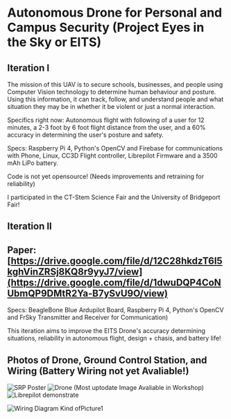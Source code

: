# Autonomous Drone for Personal and Campus Security (Project Eyes in the Sky or EITS)

## Iteration I

The mission of this UAV is to secure schools, businesses, and people using Computer Vision technology to determine human behaviour and posture. Using this information, it can track, follow, and understand people and what situation they may be in whether it be violent or just a normal interaction.

Specifics right now: Autonomous flight with following of a user for 12 minutes, a 2-3 foot by 6 foot flight distance from the user, and a 60% accuracy in determining the user's posture and safety.

Specs: Raspberry Pi 4, Python's OpenCV and Firebase for communications with Phone, Linux, CC3D Flight controller, Librepilot Firmware and a 3500 mAh LiPo battery.

Code is not yet opensource! (Needs improvements and retraining for reliability)

I participated in the CT-Stem Science Fair and the University of Bridgeport Fair!

## Iteration II

## Paper: [https://drive.google.com/file/d/12C28hkdzT6I5kghVinZRSj8KQ8r9yyJ7/view](https://drive.google.com/file/d/1dwuDQP4CoNUbmQP9DMtR2Ya-B7ySvU9O/view)

Specs: BeagleBone Blue Ardupilot Board, Raspberry Pi 4, Python's OpenCV and FrSky Transmitter and Receiver for Communication)

This iteration aims to improve the EITS Drone's accuracy determining situations, reliability in autonomous flight, design + chasis, and battery life!

## Photos of Drone, Ground Control Station, and Wiring (Battery Wiring not yet Avaliable!)

![SRP Poster](https://user-images.githubusercontent.com/50426742/234987750-1479bde7-a95a-48a3-bb14-51e91248bb44.png)
![Drone (Most uptodate Image Avaliable in Workshop)](https://user-images.githubusercontent.com/50426742/163661087-74c72ea4-dfe9-469e-bb12-50b51c7e6fe2.jpg)
![Librepilot demonstrate](https://user-images.githubusercontent.com/50426742/163661097-f878684b-a13c-4f46-b880-03e2c48a2fcd.PNG)


![Wiring Diagram Kind of![Picture1](https://github.com/EdgarBabajanyan/autonomous-drone-for-personal-and-campus-security/assets/50426742/3c2c581d-b4ac-438b-8930-66cb1f96f3b8)
]()
